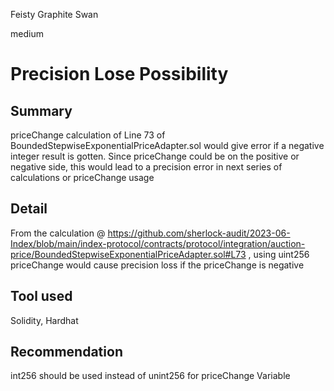 Feisty Graphite Swan

medium

# Precision Lose Possibility

## Summary
priceChange calculation of Line 73 of BoundedStepwiseExponentialPriceAdapter.sol would give error if a negative integer result is gotten. Since priceChange could be on the positive or negative side, this would lead to a precision error in next series of calculations or priceChange usage

##  Detail
From the calculation @ https://github.com/sherlock-audit/2023-06-Index/blob/main/index-protocol/contracts/protocol/integration/auction-price/BoundedStepwiseExponentialPriceAdapter.sol#L73 , using uint256 priceChange would cause precision loss if the priceChange is negative

## Tool used

Solidity, Hardhat
## Recommendation
int256 should be used instead of unint256 for priceChange Variable